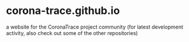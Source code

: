 # corona-trace.github.io
a website for the CoronaTrace project community (for latest development activity, also check out some of the other repositories)
